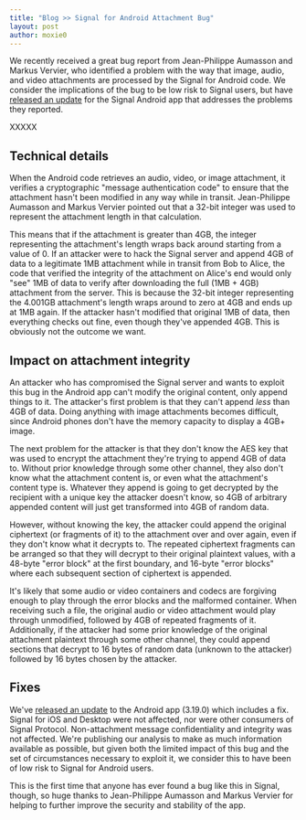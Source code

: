 ```yaml
---
title: "Blog >> Signal for Android Attachment Bug"
layout: post
author: moxie0
---
```


We recently received a great bug report from Jean-Philippe Aumasson and Markus Vervier, who identified
a problem with the way that image, audio, and video attachments are processed by the Signal for Android
code.  We consider the implications of the bug to be low risk to Signal users, but have
[released an update](https://play.google.com/store/apps/details?id=org.thoughtcrime.securesms)
for the Signal Android app that addresses the problems they reported.

XXXXX

## Technical details

When the Android code retrieves an audio, video, or image attachment, it verifies a cryptographic "message
authentication code" to ensure that the attachment hasn't been modified in any way while in transit.
Jean-Philippe Aumasson and Markus Vervier pointed out that a 32-bit integer was used to represent the
attachment length in that calculation.

This means that if the attachment is greater than 4GB, the integer representing the attachment's length wraps back
around starting from a value of 0.  If an attacker were to hack the Signal server and append 4GB of data to a
legitimate 1MB attachment while in transit from Bob to Alice, the code that verified the integrity of the
attachment on Alice's end would only "see" 1MB of data to verify after downloading the full (1MB + 4GB) attachment
from the server.  This is because the 32-bit integer representing the 4.001GB attachment's length wraps around
to zero at 4GB and ends up at 1MB again.  If the attacker hasn't modified that original 1MB of data, then everything
checks out fine, even though they've appended 4GB.  This is obviously not the outcome we want.

## Impact on attachment integrity

An attacker who has compromised the Signal server and wants to exploit this bug in the Android app can't
modify the original content, only append things to it.  The attacker's first problem is that they can't append
*less* than 4GB of data.  Doing anything with image attachments becomes difficult, since Android phones don't
have the memory capacity to display a 4GB+ image.

The next problem for the attacker is that they don't know the AES key that was used to encrypt the attachment they're
trying to append 4GB of data to.  Without prior knowledge through some other channel, they also don't know what the
attachment content is, or even what the attachment's content type is.  Whatever they append is going to get decrypted
by the recipient with a unique key the attacker doesn't know, so 4GB of arbitrary appended content will just get
transformed into 4GB of random data.

However, without knowing the key, the attacker could append the original ciphertext (or fragments of it) to the attachment
over and over again, even if they don't know what it decrypts to.  The repeated ciphertext fragments can be arranged so
that they will decrypt to their original plaintext values, with a 48-byte "error block" at the
first boundary, and 16-byte "error blocks" where each subsequent section of ciphertext is appended.

It's likely that some audio or video containers and codecs are forgiving enough to play through the error blocks and the
malformed container.  When receiving such a file, the original audio or video attachment would play through unmodified,
followed by 4GB of repeated fragments of it.  Additionally, if the attacker had some prior knowledge of the original
attachment plaintext through some other channel, they could append sections that decrypt to 16 bytes of random data (unknown
to the attacker) followed by 16 bytes chosen by the attacker.

## Fixes

We've [released an update](https://play.google.com/store/apps/details?id=org.thoughtcrime.securesms&hl=en) to the Android
app (3.19.0) which includes a fix.  Signal for iOS and Desktop were not affected, nor were other consumers of Signal Protocol.
Non-attachment message confidentiality and integrity was not affected.  We're publishing our analysis to make as much
information available as possible, but given both the limited impact of this bug and the set of circumstances necessary
to exploit it, we consider this to have been of low risk to Signal for Android users.

This is the first time that anyone has ever found a bug like this in Signal, though, so huge thanks to Jean-Philippe Aumasson
and Markus Vervier for helping to further improve the security and stability of the app.